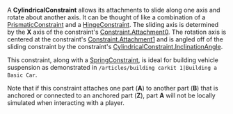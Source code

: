 A **CylindricalConstraint** allows its attachments to slide along one axis and rotate about another axis. It can be thought of like a combination of a [PrismaticConstraint](https://developer.roblox.com/en-us/api-reference/class/PrismaticConstraint) and a [HingeConstraint](https://developer.roblox.com/en-us/api-reference/class/HingeConstraint). The sliding axis is determined by the **X** axis of the constraint's [Constraint.Attachment0](https://developer.roblox.com/en-us/api-reference/property/Constraint/Attachment0). The rotation axis is centered at the constraint's [Constraint.Attachment1](https://developer.roblox.com/en-us/api-reference/property/Constraint/Attachment1) and is angled off of the sliding constraint by the constraint's [CylindricalConstraint.InclinationAngle](https://developer.roblox.com/en-us/api-reference/property/CylindricalConstraint/InclinationAngle).

This constraint, along with a [SpringConstraint](https://developer.roblox.com/en-us/api-reference/class/SpringConstraint), is ideal for building vehicle suspension as demonstrated in `/articles/building carkit 1|Building a Basic Car`.

Note that if this constraint attaches one part (**A**) to another part (**B**) that is anchored or connected to an anchored part (**Z**), part **A** will not be locally simulated when interacting with a player.